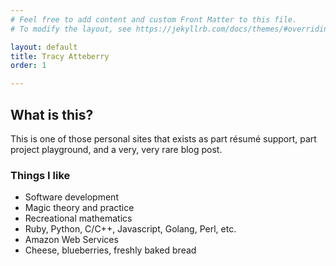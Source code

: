 ```yaml
---
# Feel free to add content and custom Front Matter to this file.
# To modify the layout, see https://jekyllrb.com/docs/themes/#overriding-theme-defaults

layout: default
title: Tracy Atteberry
order: 1

---
```


## What is this?
This is one of those personal sites that exists as part résumé support, part project
playground, and a very, very rare blog post.


### Things I like
* Software development
* Magic theory and practice
* Recreational mathematics
* Ruby, Python, C/C++, Javascript, Golang, Perl, etc.
* Amazon Web Services
* Cheese, blueberries, freshly baked bread

<!--
<div class="home">

  <h1 class="page-heading">Posts</h1>

  {{ content }}

  <ul class="post-list">
    {% for post in site.posts %}
      <li>
        <span class="post-meta">{{ post.date | date: "%b %-d, %Y" }}</span>

        <h2>
          <a class="post-link" href="{{ post.url | relative_url }}">{{ post.title | escape }}</a>
        </h2>
      </li>
    {% endfor %}
  </ul>

  <p class="rss-subscribe">subscribe <a href="{{ "/feed.xml" | relative_url }}">via RSS</a></p>
</div>
-->


